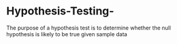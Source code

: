 # Hypothesis-Testing-
The purpose of a hypothesis test is to determine whether the null hypothesis is likely to be true given sample data
